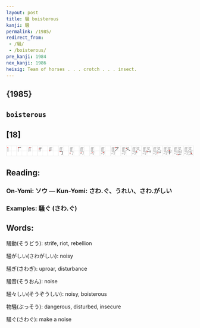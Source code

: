 ```yaml
---
layout: post
title: 騒 boisterous
kanji: 騒
permalink: /1985/
redirect_from:
 - /騒/
 - /boisterous/
pre_kanji: 1984
nex_kanji: 1986
heisig: Team of horses . . . crotch . . . insect.
---
```


## {1985}

## `boisterous`

## [18]

<div class="stroke"><img src="../images/E9A892.png" /></div>

## Reading:

### On-Yomi: ソウ &mdash; Kun-Yomi: さわ.ぐ、うれい、さわ.がしい

### Examples: 騒ぐ (さわ.ぐ)

## Words:

騒動(そうどう): strife, riot, rebellion

騒がしい(さわがしい): noisy

騒ぎ(さわぎ): uproar, disturbance

騒音(そうおん): noise

騒々しい(そうぞうしい): noisy, boisterous

物騒(ぶっそう): dangerous, disturbed, insecure

騒ぐ(さわぐ): make a noise
